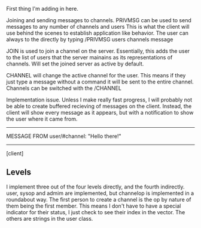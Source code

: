 First thing I'm adding in here.

Joining and sending messages to channels. 
PRIVMSG can be used to send messages to any number of channels and users
    This is what the client will use behind the scenes to establish application like behavior. The user can always to the directly 
    by typing /PRIVMSG users channels message

JOIN is used to join a channel on the server. Essentially, this adds the user to the list of users that the server 
    mainains as its representations of channels. Will set the joined server as active by default. 

CHANNEL will change the active channel for the user. This means if they just type a message without a command it will be sent to the 
    entire channel. Channels can be switched with the /CHANNEL <channelName>

Implementation issue. 
Unless I make really fast progress, I will probably not be able to create buffered recieving of messages on the client.
Instead, the client will show every message as it appears, but with a notification to show the user where it came from.

***************************
MESSAGE FROM user/#channel:
    "Hello there!"
***************************
[client]

## Levels
I implement three out of the four levels directly, and the fourth indirectly. user, sysop and admim are implemented, but
channelop is implemented in a roundabout way. The first person to create a channel is the op by nature of them being the first member. 
This means I don't have to have a special indicator for their status, I just check to see their index in the vector. 
The others are strings in the user class. 